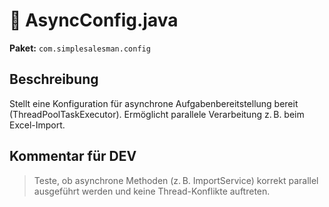 # 📄 AsyncConfig.java

**Paket:** `com.simplesalesman.config`

## Beschreibung
Stellt eine Konfiguration für asynchrone Aufgabenbereitstellung bereit (ThreadPoolTaskExecutor). 
Ermöglicht parallele Verarbeitung z. B. beim Excel-Import.

## Kommentar für DEV
> Teste, ob asynchrone Methoden (z. B. ImportService) korrekt parallel ausgeführt werden und keine Thread-Konflikte auftreten.